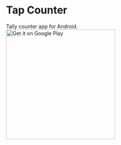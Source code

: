 # Tap Counter
Tally counter app for Android.
<br/>
<a href='https://play.google.com/store/apps/details?id=com.willbiddy.tapcounter'><img alt='Get it on Google Play' src='https://play.google.com/intl/en_us/badges/images/generic/en-play-badge.png' width='300'/></a>
